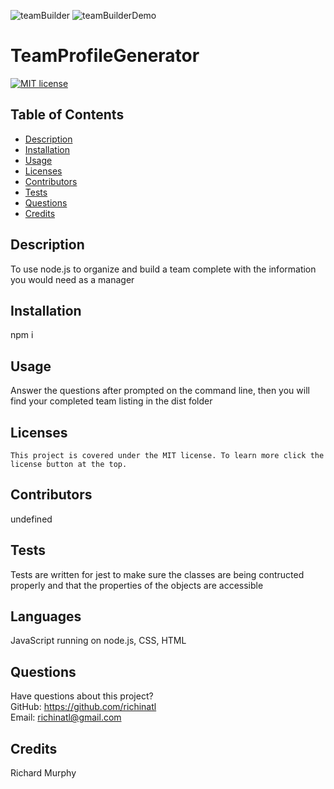![teamBuilder](https://user-images.githubusercontent.com/95508564/159114702-5cd2af7e-6216-487c-acd2-4e975a114d74.png)
![teamBuilderDemo](https://user-images.githubusercontent.com/95508564/159114711-2598a55c-b5e1-4cdc-bed6-9b9eae1f3aaa.png)
# TeamProfileGenerator

[![MIT license](https://img.shields.io/badge/License-MIT-blue.svg)](https://lbesson.mit-license.org/)

## Table of Contents

- [Description](#description)
- [Installation](#installation)
- [Usage](#usage)
- [Licenses](#licenses)
- [Contributors](#contributors)
- [Tests](#tests)
- [Questions](#questions)
- [Credits](#credits)

## Description

To use node.js to organize and build a team complete with the information you would need as a manager

## Installation

npm i

## Usage

Answer the questions after prompted on the command line, then you will find your completed team listing in the dist folder

## Licenses

    This project is covered under the MIT license. To learn more click the license button at the top.

## Contributors

undefined

## Tests

Tests are written for jest to make sure the classes are being contructed properly and that the properties of the objects are accessible

## Languages

JavaScript running on node.js, CSS, HTML

## Questions

Have questions about this project?  
 GitHub: https://github.com/richinatl  
 Email: richinatl@gmail.com

## Credits

Richard Murphy
